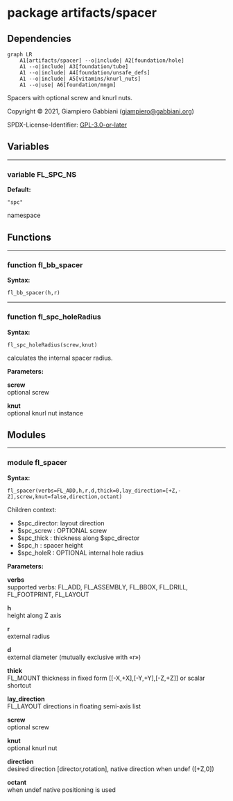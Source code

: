 # package artifacts/spacer

## Dependencies

```mermaid
graph LR
    A1[artifacts/spacer] --o|include| A2[foundation/hole]
    A1 --o|include| A3[foundation/tube]
    A1 --o|include| A4[foundation/unsafe_defs]
    A1 --o|include| A5[vitamins/knurl_nuts]
    A1 --o|use| A6[foundation/mngm]
```

Spacers with optional screw and knurl nuts.

Copyright © 2021, Giampiero Gabbiani (giampiero@gabbiani.org)

SPDX-License-Identifier: [GPL-3.0-or-later](https://spdx.org/licenses/GPL-3.0-or-later.html)


## Variables

---

### variable FL_SPC_NS

__Default:__

    "spc"

namespace

## Functions

---

### function fl_bb_spacer

__Syntax:__

```text
fl_bb_spacer(h,r)
```

---

### function fl_spc_holeRadius

__Syntax:__

```text
fl_spc_holeRadius(screw,knut)
```

calculates the internal spacer radius.


__Parameters:__

__screw__  
optional screw

__knut__  
optional knurl nut instance


## Modules

---

### module fl_spacer

__Syntax:__

    fl_spacer(verbs=FL_ADD,h,r,d,thick=0,lay_direction=[+Z,-Z],screw,knut=false,direction,octant)

Children context:

- $spc_director: layout direction
- $spc_screw   : OPTIONAL screw
- $spc_thick   : thickness along $spc_director
- $spc_h       : spacer height
- $spc_holeR   : OPTIONAL internal hole radius


__Parameters:__

__verbs__  
supported verbs: FL_ADD, FL_ASSEMBLY, FL_BBOX, FL_DRILL, FL_FOOTPRINT, FL_LAYOUT

__h__  
height along Z axis

__r__  
external radius

__d__  
external diameter (mutually exclusive with «r»)

__thick__  
FL_MOUNT thickness in fixed form [[-X,+X],[-Y,+Y],[-Z,+Z]] or scalar shortcut

__lay_direction__  
FL_LAYOUT directions in floating semi-axis list

__screw__  
optional screw

__knut__  
optional knurl nut

__direction__  
desired direction [director,rotation], native direction when undef ([+Z,0])

__octant__  
when undef native positioning is used


